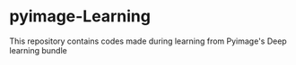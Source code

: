 # pyimage-Learning
This repository contains codes made during learning from Pyimage's Deep learning bundle
